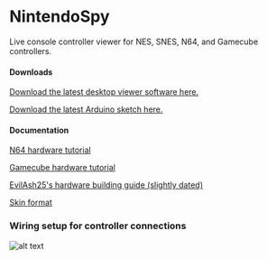 NintendoSpy
======

Live console controller viewer for NES, SNES, N64, and Gamecube controllers.

#### Downloads

[Download the latest desktop viewer software here.](https://github.com/jaburns/NintendoSpy/blob/master/release/NintendoSpy.zip?raw=true)

[Download the latest Arduino sketch here.](https://raw.github.com/jaburns/NintendoSpy/master/firmware/firmware.ino)

#### Documentation

[N64 hardware tutorial](https://github.com/jaburns/NintendoSpy/blob/master/docs/tutorial-n64.md)

[Gamecube hardware tutorial](https://github.com/jaburns/NintendoSpy/blob/master/docs/tutorial-gamecube.md)

[EvilAsh25's hardware building guide (slightly dated)](https://raw.githubusercontent.com/jaburns/NintendoSpy/master/docs/guide-evilash25.txt)

[Skin format](https://github.com/jaburns/NintendoSpy/blob/master/docs/skins.md)

### Wiring setup for controller connections

![alt text](https://github.com/jaburns/NintendoSpy/raw/master/docs/tutorial-images/wiring-all.jpg "")
